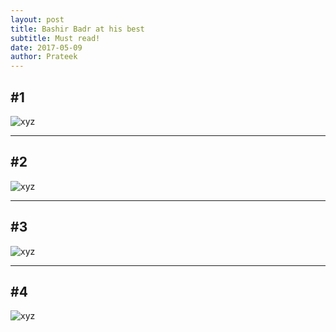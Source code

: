 ```yaml
---
layout: post
title: Bashir Badr at his best
subtitle: Must read!
date: 2017-05-09
author: Prateek
---
```


## #1

![xyz](../../../img/posts/2017-05-09-bashir-badr/1.jpg)

---

## #2

![xyz](../../../img/posts/2017-05-09-bashir-badr/2.jpg)

---

## #3

![xyz](../../../img/posts/2017-05-09-bashir-badr/3.jpg)

---

## #4

![xyz](../../../img/posts/2017-05-09-bashir-badr/4.jpg)
